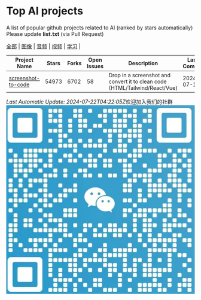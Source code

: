 # Top AI projects
A list of popular github projects related to AI (ranked by stars automatically)
Please update **list.txt** (via Pull Request)

<a href="./README.md">全部</a> |   <a href="./READMEpicture.md">图像</a> |   <a href="./READMEaudio.md">音频</a> | <a href="./READMEvideo.md">视频</a> | <a href="./READMElearn.md">学习</a> | 

| Project Name | Stars | Forks | Open Issues | Description | Last Commit |
| ------------ | ----- | ----- | ----------- | ----------- | ----------- |
| [screenshot-to-code](https://github.com/abi/screenshot-to-code) | 54973 | 6702 | 58 | Drop in a screenshot and convert it to clean code (HTML/Tailwind/React/Vue) | 2024-07-15 |

*Last Automatic Update: 2024-07-22T04:22:05Z*欢迎加入我们的社群 ![](https://raw.githubusercontent.com/mouuii/picture/master/weichat.jpg) 